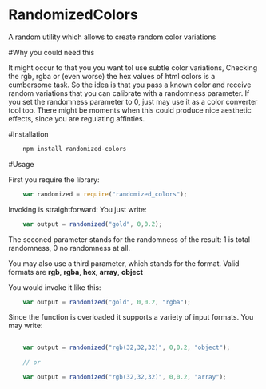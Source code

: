 # RandomizedColors
A random utility which allows to create random color variations

#Why you could need this

It might occur to that you you want tol use subtle color variations,
Checking the rgb, rgba or (even worse) the hex values of html colors is a cumbersome task.
So the idea is that you pass a known color and receive random variations that you can calibrate with a randomness parameter.
If you set the randomness parameter to 0, just may use it as a color converter tool too. 
There might be moments when this could produce nice aesthetic effects, since you are regulating affinties.



#Installation

```javascript
	npm install randomized-colors
```

#Usage

First you require the library:

```javascript
	var randomized = require("randomized_colors");
```


Invoking is straightforward: You just write: 
 
```javascript
	var output = randomized("gold", 0,0.2);
```

The seconed parameter stands for the randomness of the result: 1 is total randomness, 0 no randomness at all.


You may also use a third parameter, which stands for the format. 
Valid formats are **rgb**, **rgba**, **hex**, **array**, **object**

You would invoke it like this:


```javascript
	var output = randomized("gold", 0,0.2, "rgba");
```

Since the function is overloaded it supports a variety of input formats.
You may write:



```javascript
	
	var output = randomized("rgb(32,32,32)", 0,0.2, "object");
	
	// or

	var output = randomized("rgb(32,32,32)", 0,0.2, "array");	
	
```


